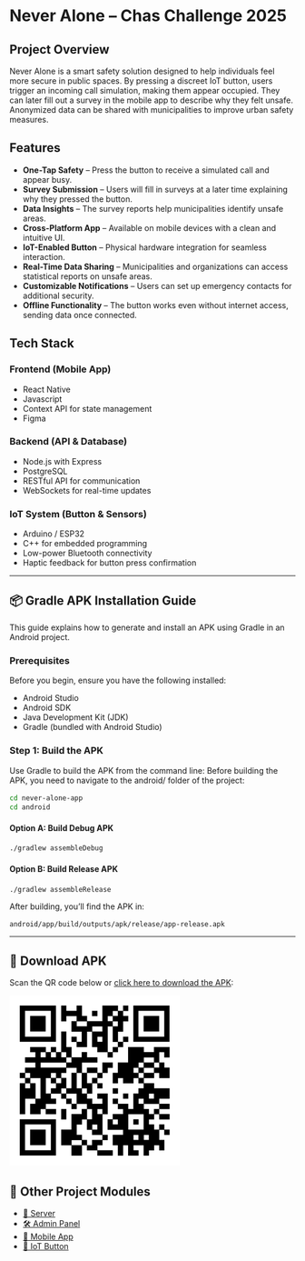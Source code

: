 # **Never Alone** – Chas Challenge 2025

## **Project Overview**
Never Alone is a smart safety solution designed to help individuals feel more secure in public spaces. By pressing a discreet IoT button, users trigger an incoming call simulation, making them appear occupied. They can later fill out a survey in the mobile app to describe why they felt unsafe. Anonymized data can be shared with municipalities to improve urban safety measures.

## **Features**
- **One-Tap Safety** – Press the button to receive a simulated call and appear busy.
- **Survey Submission** – Users will fill in surveys at a later time explaining why they pressed the button.
- **Data Insights** – The survey reports help municipalities identify unsafe areas.
- **Cross-Platform App** – Available on mobile devices with a clean and intuitive UI.
- **IoT-Enabled Button** – Physical hardware integration for seamless interaction.
- **Real-Time Data Sharing** – Municipalities and organizations can access statistical reports on unsafe areas.
- **Customizable Notifications** – Users can set up emergency contacts for additional security.
- **Offline Functionality** – The button works even without internet access, sending data once connected.

## **Tech Stack**
### **Frontend (Mobile App)**
- React Native
- Javascript
- Context API for state management
- Figma

### **Backend (API & Database)**
- Node.js with Express
- PostgreSQL
- RESTful API for communication
- WebSockets for real-time updates

### **IoT System (Button & Sensors)**
- Arduino / ESP32
- C++ for embedded programming
- Low-power Bluetooth connectivity
- Haptic feedback for button press confirmation

---

## 📦 **Gradle APK Installation Guide**

This guide explains how to generate and install an APK using Gradle in an Android project.

### **Prerequisites**
Before you begin, ensure you have the following installed:

- Android Studio  
- Android SDK  
- Java Development Kit (JDK)  
- Gradle (bundled with Android Studio)  

### **Step 1: Build the APK**

Use Gradle to build the APK from the command line:
Before building the APK, you need to navigate to the android/ folder of the project:

```bash
cd never-alone-app
cd android
```

#### **Option A: Build Debug APK**
```bash
./gradlew assembleDebug
```

#### **Option B: Build Release APK**
```bash
./gradlew assembleRelease
```

After building, you’ll find the APK in:
```
android/app/build/outputs/apk/release/app-release.apk
```

---

## 📱 **Download APK**

Scan the QR code below or [click here to download the APK](https://drive.google.com/file/d/1-6ZUxQ8wZTmUFPNDRTfz4qZsRKQyMKzK/view?usp=drive_link):

<img src="./Never-Alone-App-QR.jpg" alt="Download APK QR Code" width="300"/>

## 🔗 **Other Project Modules**

- [📡 Server](https://github.com/ChasChallangeIII/NeverAlone/blob/main/server/README.md)
- [🛠️ Admin Panel](https://github.com/ChasChallangeIII/NeverAlone/blob/main/adminpanel/README.md)
- [📲 Mobile App](./never-alone-app/README.md)
- [🔘 IoT Button](https://github.com/ChasChallangeIII/NeverAlone/blob/main/IoT/README.md)
